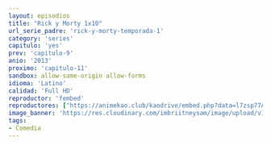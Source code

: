 ```yaml
---
layout: episodios
title: "Rick y Morty 1x10"
url_serie_padre: 'rick-y-morty-temporada-1'
category: 'series'
capitulo: 'yes'
prev: 'capitulo-9'
anio: '2013'
proximo: 'capitulo-11'
sandbox: allow-same-origin allow-forms
idioma: 'Latino'
calidad: 'Full HD'
reproductor: 'fembed'
reproductores: ["https://animekao.club/kaodrive/embed.php?data=l7zsp77AtkGqgq/igr+cCWG57F7s+mQxStBYgxqk4STU4o0vVXfCZ7no4HLz4Nv4EI+AC2FhnbzS3kXgHGJNRHTyz85iNj9N1GSry45y4Jx3o1shsvMl68AYq7mre6nfi16iS/zQ0Fe8n6VS9st7LWBvpbDOkmRjJlRl+4INGaDU+xCwVoKG1oZsu3Ybrx1mYlDURqeJYfydNesnb2Gy+P0/CyzzGBzRye8CD7vgWFlfJAsgAbwzEula8el+62x/AEwJ/m8PwSL+fmEi2IeHDT78gnzuTTzmeVfZSmjv5KGlTfHfzPq4T6FzPzSNyD0qNVNQSbE6/am1K0EMkGw4AfwWYVeiTEsR1LlOK//4HXVoRGXLsoYPnuEuLd+EW3emQWnrrxUYrb6R3QUHW1ZTCQ==","https://cine24.online/stream/47102","https://cine24.online/stream/47103","https://www.ilovefembed.best/v/435g2hzpm-me672"]
image_banner: 'https://res.cloudinary.com/imbriitneysam/image/upload/v1555883955/rick-banner-1-min.jpg'
tags:
- Comedia
---
```











